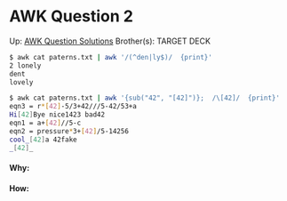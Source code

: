 # AWK Question 2

Up: [AWK Question Solutions](awk_question_solutions)
Brother(s):
TARGET DECK


```bash
$ awk cat paterns.txt | awk '/(^den|ly$)/  {print}'
2 lonely
dent
lovely
```


```bash
$ awk cat paterns.txt | awk '{sub("42", "[42]")};  /\[42]/  {print}'
eqn3 = r*[42]-5/3+42///5-42/53+a
Hi[42]Bye nice1423 bad42
eqn1 = a+[42]//5-c
eqn2 = pressure*3+[42]/5-14256
cool_[42]a 42fake
_[42]_
```































#### Why:
#### How:









